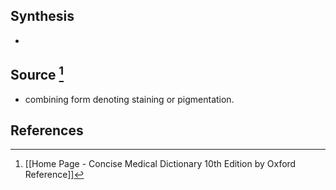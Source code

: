 ## Synthesis
- 
## Source [^1]
- combining form denoting staining or pigmentation.
## References

[^1]: [[Home Page - Concise Medical Dictionary 10th Edition by Oxford Reference]]